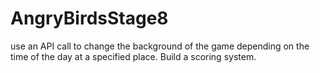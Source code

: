 # AngryBirdsStage8
use an API call to change the background of the game depending on the time of the day at a specified place.
Build a scoring system.
